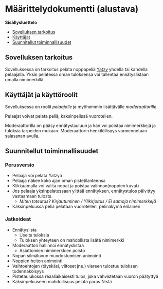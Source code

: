 # Määrittelydokumentti (alustava)

**Sisällysluettelo**

* [Sovelluksen tarkoitus](#tarkoitus)
* [Käyttäjät](#kayttajat)
* [Suunnitellut toiminnallisuudet](#kehitys)


## <a name="tarkoitus"></a>Sovelluksen tarkoitus

Sovelluksessa on tarkoitus pelata noppapeliä [Yatzy](https://fi.wikipedia.org/wiki/Yatzy) yhdellä tai kahdella pelaajalla. Yksin pelatessa oman tuloksensa voi tallentaa ennätyslistaan omalla nimimerkillä.

## <a name="kayttajat"></a>Käyttäjät ja käyttöroolit

Sovelluksessa on roolit *pelaajalle* ja myöhemmin lisättävälle *moderaattorille*.  

Pelaajat voivat pelata peliä, kaksinpelissä vuorotellen.

Moderaattorilla on pääsy ennätystauluun ja hän voi poistaa nimimerkkejä ja tuloksia tarpeiden mukaan. Moderaattorin henkilöllisyys varmennetaan salasanan avulla.

## <a name="kehitys"></a>Suunnitellut toiminnallisuudet

### Perusversio

* Pelaaja voi pelata Yatzya
* Pelaaja näkee koko ajan oman pistetilanteensa
* Klikkaamalla voi valita nopat ja poistaa valinnan(noppien kuvat)
* Jos pelaaja yksinpelatessaan ylittää ennätyksen, ennätystulos päivittyy vastaamaan tulosta.
	* *Miten toteutus? Kirjautuminen / Ylikirjoitus / Ei samoja nimimerkkejä*
* Kaksinpeluussa peliä pelataan vuorotellen, pelinäkymä erilainen

### Jatkoideat

* Ennätyslista
	* Useita tuloksia
	* Tuloksen yhteyteen on mahdollista lisätä nimimerkki
* Moderaattori hallinnoi ennätyslistaa
	* Asiattomien nimimerkkien poisto
* Nopan silmäluvun muodostumisen animointi
* Noppien heiton animointi
* Vaihtoehtojen (täyskäsi, viitoset jne.) viereen tulostuu tuloksen todennäköisyys
* Pistetaulukossa reaaliaikaisesti tulos, joka vahvistetaan vuoron päätyttyä
* Kaksinpeluuseen mahdollisuus pelata paras N:stä

